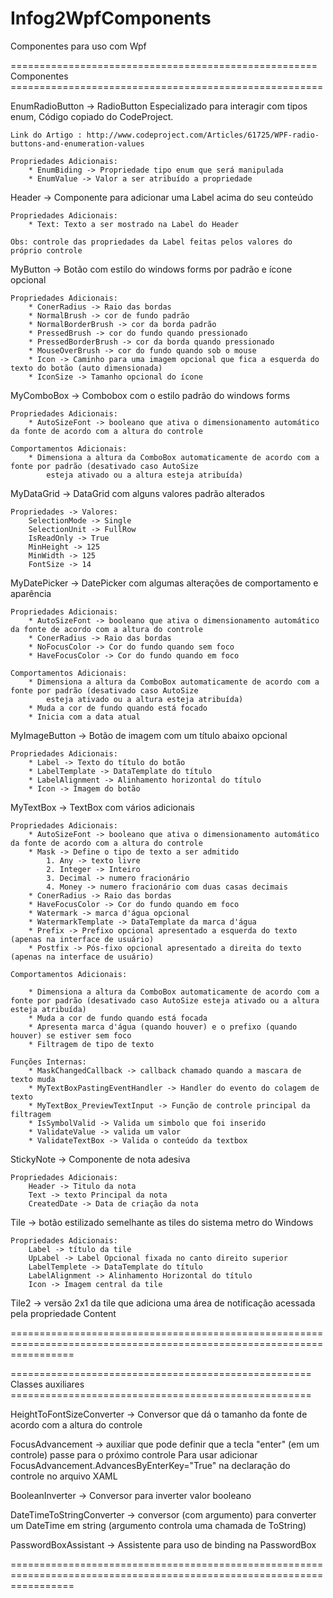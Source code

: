 Infog2WpfComponents
=======================================================================================================================
Componentes para uso com Wpf

===================================================== Componentes ======================================================

EnumRadioButton -> RadioButton Especializado para interagir com tipos enum, Código copiado do CodeProject.

	Link do Artigo : http://www.codeproject.com/Articles/61725/WPF-radio-buttons-and-enumeration-values
	
	Propriedades Adicionais:
		* EnumBiding -> Propriedade tipo enum que será manipulada 
		* EnumValue -> Valor a ser atribuído a propriedade
 
Header -> Componente para adicionar uma Label acima do seu conteúdo

	Propriedades Adicionais:
		* Text: Texto a ser mostrado na Label do Header
	
	Obs: controle das propriedades da Label feitas pelos valores do próprio controle
 
MyButton -> Botão com estilo do windows forms por padrão e ícone opcional

	Propriedades Adicionais:
		* ConerRadius -> Raio das bordas
		* NormalBrush -> cor de fundo padrão
		* NormalBorderBrush -> cor da borda padrão
		* PressedBrush -> cor do fundo quando pressionado
		* PressedBorderBrush -> cor da borda quando pressionado
		* MouseOverBrush -> cor do fundo quando sob o mouse
		* Icon -> Caminho para uma imagem opcional que fica a esquerda do texto do botão (auto dimensionada)
		* IconSize -> Tamanho opcional do ícone

MyComboBox -> Combobox com o estilo padrão do windows forms

	Propriedades Adicionais:
		* AutoSizeFont -> booleano que ativa o dimensionamento automático da fonte de acordo com a altura do controle
	
	Comportamentos Adicionais:
		* Dimensiona a altura da ComboBox automaticamente de acordo com a fonte por padrão (desativado caso AutoSize 
			esteja ativado ou a altura esteja atribuída) 
		
MyDataGrid -> DataGrid com alguns valores padrão alterados

	Propriedades -> Valores:
		SelectionMode -> Single
		SelectionUnit -> FullRow
		IsReadOnly -> True
		MinHeight -> 125
		MinWidth -> 125
		FontSize -> 14

MyDatePicker -> DatePicker com algumas alterações de comportamento e aparência

	Propriedades Adicionais:
		* AutoSizeFont -> booleano que ativa o dimensionamento automático da fonte de acordo com a altura do controle
		* ConerRadius -> Raio das bordas
		* NoFocusColor -> Cor do fundo quando sem foco
		* HaveFocusColor -> Cor do fundo quando em foco
	
	Comportamentos Adicionais:
		* Dimensiona a altura da ComboBox automaticamente de acordo com a fonte por padrão (desativado caso AutoSize 
			esteja ativado ou a altura esteja atribuída)
		* Muda a cor de fundo quando está focado
		* Inicia com a data atual
		
MyImageButton -> Botão de imagem com um título abaixo opcional

	Propriedades Adicionais:
		* Label -> Texto do título do botão
		* LabelTemplate -> DataTemplate do título
		* LabelAlignment -> Alinhamento horizontal do título
		* Icon -> Imagem do botão
	
MyTextBox -> TextBox com vários adicionais

	Propriedades Adicionais:
		* AutoSizeFont -> booleano que ativa o dimensionamento automático da fonte de acordo com a altura do controle
		* Mask -> Define o tipo de texto a ser admitido 
			1. Any -> texto livre
			2. Integer -> Inteiro
			3. Decimal -> numero fracionário
			4. Money -> numero fracionário com duas casas decimais
		* ConerRadius -> Raio das bordas
		* HaveFocusColor -> Cor do fundo quando em foco
		* Watermark -> marca d'água opcional
		* WatermarkTemplate -> DataTemplate da marca d'água
		* Prefix -> Prefixo opcional apresentado a esquerda do texto (apenas na interface de usuário)
		* Postfix -> Pós-fixo opcional apresentado a direita do texto (apenas na interface de usuário)
		
	Comportamentos Adicionais:

		* Dimensiona a altura da ComboBox automaticamente de acordo com a fonte por padrão (desativado caso AutoSize esteja ativado ou a altura esteja atribuída)
		* Muda a cor de fundo quando está focada
		* Apresenta marca d'água (quando houver) e o prefixo (quando houver) se estiver sem foco 
		* Filtragem de tipo de texto
		
	Funções Internas:
		* MaskChangedCallback -> callback chamado quando a mascara de texto muda
		* MyTextBoxPastingEventHandler -> Handler do evento do colagem de texto
		* MyTextBox_PreviewTextInput -> Função de controle principal da filtragem
		* IsSymbolValid -> Valida um simbolo que foi inserido
		* ValidateValue -> valida um valor
		* ValidateTextBox -> Valida o conteúdo da textbox
			
StickyNote -> Componente de nota adesiva

	Propriedades Adicionais:
		Header -> Titulo da nota
		Text -> texto Principal da nota
		CreatedDate -> Data de criação da nota
			
Tile -> botão estilizado semelhante as tiles do sistema metro do Windows

	Propriedades Adicionais:
		Label -> título da tile
		UpLabel -> Label Opcional fixada no canto direito superior
		LabelTemplete -> DataTemplate do título
		LabelAlignment -> Alinhamento Horizontal do título
		Icon -> Imagem central da tile	
		
Tile2 -> versão 2x1 da tile que adiciona uma área de notificação acessada pela propriedade Content
		
=======================================================================================================================

==================================================== Classes auxiliares ====================================================

HeightToFontSizeConverter -> Conversor que dá o tamanho da fonte de acordo com a altura do controle

FocusAdvancement -> auxiliar que pode definir que a tecla "enter" (em um controle) passe para o próximo controle 
	Para usar adicionar FocusAdvancement.AdvancesByEnterKey="True" na declaração do controle no arquivo XAML

BooleanInverter -> Conversor para inverter valor booleano

DateTimeToStringConverter -> conversor (com argumento) para converter um DateTime em string (argumento controla uma chamada de ToString)

PasswordBoxAssistant -> Assistente para uso de binding na PasswordBox
      <PasswordBox x:Name="PasswordBox" ff:PasswordBoxAssistant.BindPassword="true"  
        ff:PasswordBoxAssistant.BoundPassword="{Binding Path=Password, Mode=TwoWay, UpdateSourceTrigger=PropertyChanged}">

=======================================================================================================================